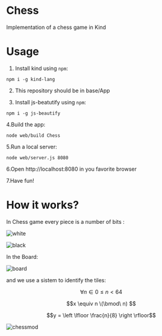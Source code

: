 # Chess
Implementation of a chess game in Kind

# Usage
1. Install kind using ``npm``:

``
 npm i -g kind-lang
``

2. This repository should be in base/App 

4. Install js-beatutify using ``npm``:

``
   npm i -g js-beautify
``

4.Build the app:

``
node web/build Chess
``

5.Run a local server:

``
node web/server.js 8080
``

6.Open http://localhost:8080 in you favorite browser

7.Have fun!

# How it works?

In Chess game every piece is a number of bits :

![white](https://user-images.githubusercontent.com/95002561/170084977-c2159ccd-d4f8-4a6b-b201-d02ed2ae7aa3.png)

![black](https://user-images.githubusercontent.com/95002561/170085241-909fd0f9-bdb3-4d9a-b256-64097ebbdfc7.png)

In the Board:

![board](https://user-images.githubusercontent.com/95002561/170085600-49471e62-b52b-4114-a9b0-fb9d1097cc05.png)

and we use a sistem to identify the tiles: 

$$\forall n \in 0 \leqslant n< 64 $$

$$x \equiv n \(\bmod\ n) $$

$$y =  \left \lfloor \frac{n}{8} \right \rfloor$$

![chessmod](https://user-images.githubusercontent.com/95002561/170087727-d40adca1-ce83-40a1-ba78-269715787766.png)

